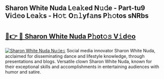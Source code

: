## Sharon White Nuda L𝚎a𝚔ed N𝚞𝚍e - Part-tu9 Vi𝚍𝚎o L𝚎a𝚔s - H𝚘𝚝 O𝚗𝚕yf𝚊ns P𝚑𝚘tos sNRbs

# <h2><a href="http://kf6um2.oniu.top/?m=Sharon+White+Nuda">🔗👉 🔴 Sharon White Nuda P𝚑ot𝚘𝚜 V𝚒d𝚎o</a></h2>

[![Sharon White Nuda Nu𝚍e𝚜](https://i.imgur.com/0qMVB7G.gif)](http://kf6um2.oniu.top/?m=Sharon+White+Nuda)
Social media innovator Sharon White Nuda, acclaimed for disseminating dance and lifestyle knowledge, through presentations and blogs. Versatile clown Sharon White Nuda, known for their exceptional skills and accomplishments in entertaining audiences with humor and satire.  
